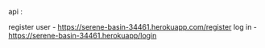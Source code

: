 api :

register user - https://serene-basin-34461.herokuapp.com/register
log in - https://serene-basin-34461.herokuapp/login